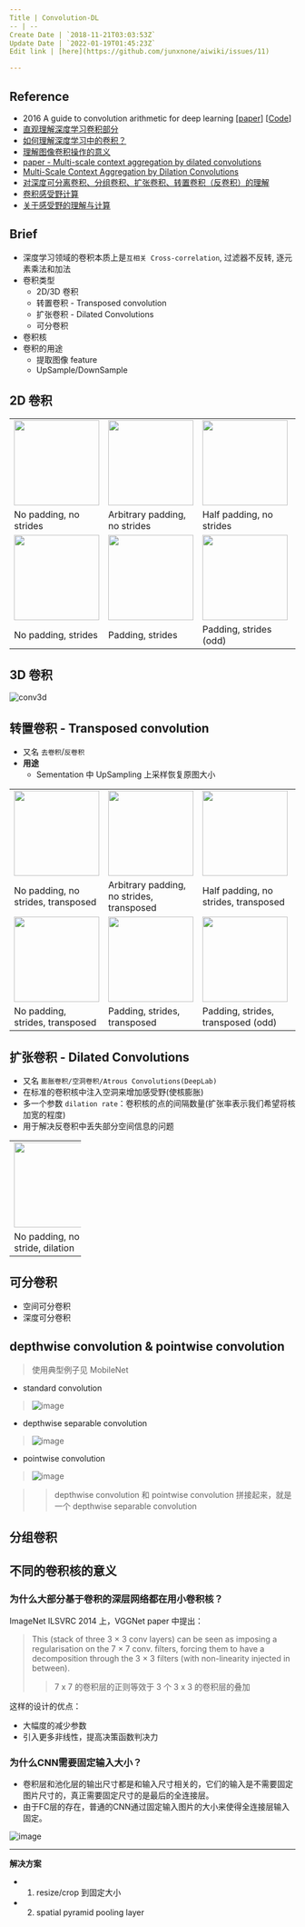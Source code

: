```yaml
---
Title | Convolution-DL
-- | --
Create Date | `2018-11-21T03:03:53Z`
Update Date | `2022-01-19T01:45:23Z`
Edit link | [here](https://github.com/junxnone/aiwiki/issues/11)

---
```

## Reference
- 2016 A guide to convolution arithmetic for deep learning [[paper](https://arxiv.org/abs/1603.07285)] [[Code](https://github.com/vdumoulin/conv_arithmetic)]
- [直观理解深度学习卷积部分](https://www.leiphone.com/news/201807/RQ4sBWYqLkGV4ZAW.html)
- [如何理解深度学习中的卷积？](https://blog.csdn.net/jzrita/article/details/79242004)
- [理解图像卷积操作的意义](https://blog.csdn.net/chaipp0607/article/details/72236892?locationNum=9&fps=1)
- [paper - Multi-scale context aggregation by dilated convolutions](https://arxiv.org/pdf/1511.07122.pdf)
- [Multi-Scale Context Aggregation by Dilation Convolutions](https://blog.csdn.net/qq_21167623/article/details/80923537)
- [对深度可分离卷积、分组卷积、扩张卷积、转置卷积（反卷积）的理解](https://www.cnblogs.com/marsggbo/p/9737991.html)
- [卷积感受野计算](https://www.cnblogs.com/makefile/p/receptive-field.html)
- [关于感受野的理解与计算](https://www.jianshu.com/p/9997c6f5c01e)

## Brief
- 深度学习领域的卷积本质上是`互相关 Cross-correlation`, 过滤器不反转, 逐元素乘法和加法
- 卷积类型
  - 2D/3D 卷积
  - 转置卷积 - Transposed convolution
  - 扩张卷积 - Dilated Convolutions
  - 可分卷积
- 卷积核
- 卷积的用途
  - 提取图像 feature
  - UpSample/DownSample 

##  2D 卷积 



<table style="width:100%; table-layout:fixed;">
  <tr>
    <td><img width="150px" src="https://raw.githubusercontent.com/junxnone/conv_arithmetic/master/gif/no_padding_no_strides.gif"></td>
    <td><img width="150px" src="https://raw.githubusercontent.com/junxnone/conv_arithmetic/master/gif/arbitrary_padding_no_strides.gif"></td>
    <td><img width="150px" src="https://raw.githubusercontent.com/junxnone/conv_arithmetic/master/gif/same_padding_no_strides.gif"></td>
    <td><img width="150px" src="https://raw.githubusercontent.com/junxnone/conv_arithmetic/master/gif/full_padding_no_strides.gif"></td>
  </tr>
  <tr>
    <td>No padding, no strides</td>
    <td>Arbitrary padding, no strides</td>
    <td>Half padding, no strides</td>
    <td>Full padding, no strides</td>
  </tr>
  <tr>
    <td><img width="150px" src="https://raw.githubusercontent.com/junxnone/conv_arithmetic/master/gif/no_padding_strides.gif"></td>
    <td><img width="150px" src="https://raw.githubusercontent.com/junxnone/conv_arithmetic/master/gif/padding_strides.gif"></td>
    <td><img width="150px" src="https://raw.githubusercontent.com/junxnone/conv_arithmetic/master/gif/padding_strides_odd.gif"></td>
    <td></td>
  </tr>
  <tr>
    <td>No padding, strides</td>
    <td>Padding, strides</td>
    <td>Padding, strides (odd)</td>
    <td></td>
  </tr>
</table>

## 3D 卷积


![conv3d](https://user-images.githubusercontent.com/2216970/131626307-c5619328-7718-4eab-aa68-d0db5ec69ab7.gif)

## 转置卷积  - Transposed convolution
- 又名 `去卷积`/`反卷积`
- **用途**
  - Sementation 中 UpSampling 上采样恢复原图大小

<table style="width:100%; table-layout:fixed;">
  <tr>
    <td><img width="150px" src="https://raw.githubusercontent.com/junxnone/conv_arithmetic/master/gif/no_padding_no_strides_transposed.gif"></td>
    <td><img width="150px" src="https://raw.githubusercontent.com/junxnone/conv_arithmetic/master/gif/arbitrary_padding_no_strides_transposed.gif"></td>
    <td><img width="150px" src="https://raw.githubusercontent.com/junxnone/conv_arithmetic/master/gif/same_padding_no_strides_transposed.gif"></td>
    <td><img width="150px" src="https://raw.githubusercontent.com/junxnone/conv_arithmetic/master/gif/full_padding_no_strides_transposed.gif"></td>
  </tr>
  <tr>
    <td>No padding, no strides, transposed</td>
    <td>Arbitrary padding, no strides, transposed</td>
    <td>Half padding, no strides, transposed</td>
    <td>Full padding, no strides, transposed</td>
  </tr>
  <tr>
    <td><img width="150px" src="https://raw.githubusercontent.com/junxnone/conv_arithmetic/master/gif/no_padding_strides_transposed.gif"></td>
    <td><img width="150px" src="https://raw.githubusercontent.com/junxnone/conv_arithmetic/master/gif/padding_strides_transposed.gif"></td>
    <td><img width="150px" src="https://raw.githubusercontent.com/junxnone/conv_arithmetic/master/gif/padding_strides_odd_transposed.gif"></td>
    <td></td>
  </tr>
  <tr>
    <td>No padding, strides, transposed</td>
    <td>Padding, strides, transposed</td>
    <td>Padding, strides, transposed (odd)</td>
    <td></td>
  </tr>
</table>

## 扩张卷积 - Dilated Convolutions
- 又名 `膨胀卷积/空洞卷积/Atrous Convolutions(DeepLab)`
- 在标准的卷积核中注入空洞来增加感受野(使核膨胀)
- 多一个参数 `dilation rate`：卷积核的点的间隔数量(扩张率表示我们希望将核加宽的程度)
- 用于解决反卷积中丢失部分空间信息的问题

<table style="width:25%"; table-layout:fixed;>
  <tr>
    <td><img width="150px" src="https://raw.githubusercontent.com/junxnone/conv_arithmetic/master/gif/dilation.gif"></td>
  </tr>
  <tr>
    <td>No padding, no stride, dilation</td>
  </tr>
</table>

## 可分卷积
- 空间可分卷积
- 深度可分卷积

## depthwise convolution & pointwise convolution 

> 使用典型例子见 MobileNet

- standard convolution
> ![image](https://user-images.githubusercontent.com/2216970/59370080-5bf4bf80-8d74-11e9-958b-e5346b0f14c3.png)
- depthwise separable convolution 
> ![image](https://user-images.githubusercontent.com/2216970/59370092-61eaa080-8d74-11e9-8196-0bc36c4a54dc.png)
- pointwise convolution
> ![image](https://user-images.githubusercontent.com/2216970/59370105-67e08180-8d74-11e9-9ee0-c20f865cd352.png)

>> depthwise convolution 和 pointwise convolution 拼接起来，就是一个 depthwise separable convolution

## 分组卷积



## 不同的卷积核的意义

### 为什么大部分基于卷积的深层网络都在用小卷积核？

ImageNet ILSVRC 2014 上，VGGNet paper 中提出：
> This (stack of three 3 × 3 conv layers) can be seen as imposing a regularisation on the 7 × 7 conv. filters, forcing them to have a decomposition through the 3 × 3 filters (with non-linearity injected in between).
>> 7 x 7 的卷积层的正则等效于 3 个 3 x 3 的卷积层的叠加

这样的设计的优点：
- 大幅度的减少参数
- 引入更多非线性，提高决策函数判决力

### 为什么CNN需要固定输入大小？
- 卷积层和池化层的输出尺寸都是和输入尺寸相关的，它们的输入是不需要固定图片尺寸的，真正需要固定尺寸的是最后的全连接层。
- 由于FC层的存在，普通的CNN通过固定输入图片的大小来使得全连接层输入固定。

![image](https://user-images.githubusercontent.com/2216970/69900942-090bd480-13b5-11ea-8318-f136f2d194ae.png)

---
**解决方案**
- 1. resize/crop 到固定大小
- 2. spatial pyramid pooling layer



